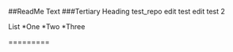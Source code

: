 ##ReadMe Text
###Tertiary Heading
test_repo
edit test
edit test 2

List
*One
*Two
*Three

=========

